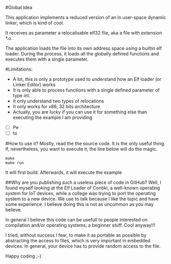 #Global Idea

This application implements a reduced version of 
an in user-space dynamic linker, which is kind of cool.

It receives as parameter a relocalisable
elf32 file, aka a file with extension *.o.

The application loads the file into its own address space using
a builtin elf loader. During the process, it loads all the 
globally defined functions and executes them with a single parameter.


#Limitations:
- A lot, this is only a prototype used to understand how an Elf loader (or Linker Editor) works
- It is only able to process functions with a single defined parameter of type int.
- It  only understand two types of relocations
- It only works for x86, 32 bits architecture
- Actually, you are lucky if you can use it for something else than executing the example I am providing

- [ ] Pe
- [ ] to

#How to use it?
Mostly, read the the source code. It is the only useful thing.
If, nevertheless, you want to execute it, the line below will do the magic.

```
make
make run
```

It will first build. Afterwards, it will execute the example

##Why are you publishing such a useless piece of code in GitHub?
Well, I found myself looking at the Elf Loader of Contiki, a well-known operating system for IoT devices,
while a college was trying to port the operating system to a new device.
We use to talk because I like the topic and have some experience. I believe doing this is not as uncommon as you may believe.

In general I believe this code can be usefull to people interested on compilation and/or operating systems; 
a beginner stuff. Cool anyway!!!

I tried, without success I fear, to make it as portable as possible by abstracting the access to files, which is very important in embedded devices. In general, your device has to provide random access to the file. 

Happy coding ;-)
